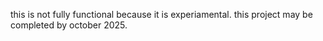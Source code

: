 this is not fully functional because it is experiamental. this project may be completed by october 2025.
